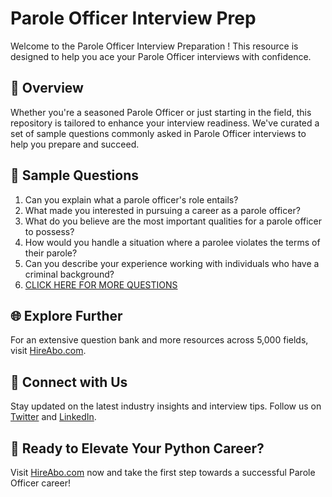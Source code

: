 # Parole Officer Interview Prep

Welcome to the Parole Officer Interview Preparation ! This resource is designed to help you ace your Parole Officer interviews with confidence.

## 🚀 Overview

Whether you're a seasoned Parole Officer or just starting in the field, this repository is tailored to enhance your interview readiness. We've curated a set of sample questions commonly asked in Parole Officer interviews to help you prepare and succeed.

## 📝 Sample Questions

1. Can you explain what a parole officer's role entails?
2. What made you interested in pursuing a career as a parole officer?
3. What do you believe are the most important qualities for a parole officer to possess?
4. How would you handle a situation where a parolee violates the terms of their parole?
5. Can you describe your experience working with individuals who have a criminal background?
6. [CLICK HERE FOR MORE QUESTIONS](https://hireabo.com/job/9_1_6/Parole%20Officer)

## 🌐 Explore Further

For an extensive question bank and more resources across 5,000 fields, visit [HireAbo.com](https://www.hireabo.com).

## 📱 Connect with Us

Stay updated on the latest industry insights and interview tips. Follow us on [Twitter](https://twitter.com/hireabo) and [LinkedIn](https://www.linkedin.com/in/hire-abo-3609972a8/).

## 🚀 Ready to Elevate Your Python Career?

Visit [HireAbo.com](https://www.hireabo.com) now and take the first step towards a successful Parole Officer career!